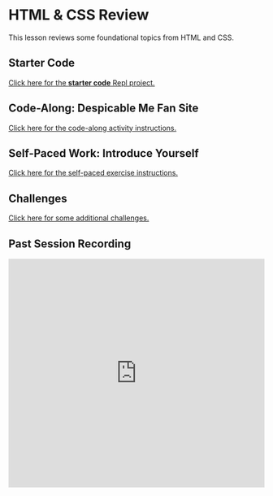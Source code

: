 # HTML & CSS Review
This lesson reviews some foundational topics from HTML and CSS.

## Starter Code
[Click here for the **starter code** Repl project.](https://replit.com/@HylandOutreach/EmptyWeb)

## Code-Along: Despicable Me Fan Site
[Click here for the code-along activity instructions.](HtmlCssReviewCodeAlong.md)

## Self-Paced Work: Introduce Yourself
[Click here for the self-paced exercise instructions.](IntroduceYourself.md)

## Challenges
[Click here for some additional challenges.](Challenges.md)

## Past Session Recording
<iframe width="100%" height="450px" src="https://www.youtube.com/embed/vpvRzymjOEo" frameborder="0" allow="accelerometer; autoplay; clipboard-write; encrypted-media; gyroscope; picture-in-picture" allowfullscreen></iframe>
